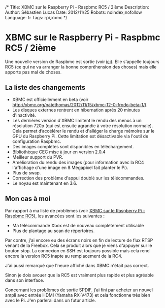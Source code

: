 /*
Title: XBMC sur le Raspberry Pi - Raspbmc RC5 / 2ième
Description: 
Author: Sébastien Lucas
Date: 2012/11/25
Robots: noindex,nofollow
Language: fr
Tags: rpi,xbmc
*/
# XBMC sur le Raspberry Pi - Raspbmc RC5 / 2ième

Une nouvelle version de Raspbmc est sortie (voir [ici](http://www.raspbmc.com/2012/11/new-with-raspbmc/)). Elle s'appelle toujours RC5 (ce qui ne va arranger la bonne compréhension des choses) mais elle apporte pas mal de choses.


## La liste des changements

* XBMC est officiellement en beta (voir http://xbmc.org/natethomas/2012/11/15/xbmc-12-0-frodo-beta-1/).
* Les disques externes rentrent en hibernation après 20 minutes d'inactivité.
* Les dernières version d'XBMC limitent le rendu des menus à un résolution 720p (qui est ensuite agrandie à votre résolution normale). Cela permet d’accélérer le rendu et d'alléger la charge mémoire sur le GPU du Raspberry Pi. Cette limitation est désactivable via l'outil de configuration Raspbmc.
* Des images complètes sont disponibles en téléchargement.
* Bibliothèque CEC mise à jour en version 2.0.4
* Meilleur support du PVR.
* Amélioration du rendu des images (pour information avec la RC4 l'affichage d'une image en 8 Mégapixel fait planter le Pi).
* Plus de swap.
* Correction des problème d'appui doublé sur les télécommandes.
* Le noyau est maintenant en 3.6.

## Mon cas à moi

Par rapport à ma liste de problèmes (voir [XBMC sur le Raspberry Pi - Raspbmc RC5](/blog/raspberry-pi-xbmc-4)), les avancées sont les suivantes : 
* Ma télécommande Xbox est de nouveau complètement utilisable
* Plus de plantage au scan de répertoires.

Par contre, j'ai encore eu des écrans noirs en fin de lecture de flux RTSP venant de la Freebox. Cela se produit alors que je viens d'appuyer sur le bouton stop. La connexion en SSH est toujours possible mais cela rend encore la version RC5 inapte au remplacement de la RC4.

J'ai aussi remarqué que l'heure affiché dans XBMC n'était pas correct.

Sinon je dois avouer que la RC5 est vraiment plus rapide et plus agréable dans son interface.

Concernant les problèmes de sortie SPDIF, j'ai fini par acheter un nouvel ampli avec entrée HDMI (Yamaha RX-V473) et cela fonctionne très bien avec le Pi. J'en parlerai dans un futur article. 


